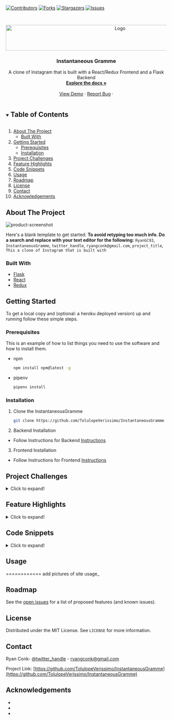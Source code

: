 <!--
*** Thanks for checking out the Best-README-Template. If you have a suggestion
*** that would make this better, please fork the InstantaneousGramme and create a pull request
*** or simply open an issue with the tag "enhancement".
*** Thanks again! Now go create something AMAZING! :D
***
***
***
*** To avoid retyping too much info. Do a search and replace for the following:
*** RyanGC93, Sherwood-Group, twitter_handle, ryangconk@gmail.com, project_title, This a clone of Instagram that is built with 
-->



<!-- PROJECT SHIELDS -->
<!--
*** I'm using markdown "reference style" links for readability.
*** Reference links are enclosed in brackets [ ] instead of parentheses ( ).
*** See the bottom of this document for the declaration of the reference variables
*** for contributors-url, forks-url, etc. This is an optional, concise syntax you may use.
*** https://www.markdownguide.org/basic-syntax/#reference-style-links
-->
[![Contributors][contributors-shield]][contributors-url]
[![Forks][forks-shield]][forks-url]
[![Stargazers][stars-shield]][stars-url]
[![Issues][issues-shield]][issues-url]




<!-- PROJECT LOGO -->
<br />
<p align="center">
  <a href="https://github.com/RyanGC93/Sherwood-Group">
    <img src="https://i.imgur.com/JoipYSm.png?1" alt="Logo" width="700" height="80">
  </a>

  <h3 align="center">Instantaneous Gramme</h3>
  <p align="center">
    A clone of Instagram that is built with a React/Redux Frontend and a Flask Backend
    <br />
    <a href="https://github.com/TolulopeVerissimo/InstantaneousGramme/wiki"><strong>Explore the docs »</strong></a>
    <br />
    <br />
    <a href="https://instantaneous-gramme.herokuapp.com">View Demo</a>
    ·
    <a href="https://github.com/TolulopeVerissimo/InstantaneousGramme/issues">Report Bug</a>
    ·
  </p>
</p>



<!-- TABLE OF CONTENTS -->
<details open="open">
  <summary><h2 style="display: inline-block">Table of Contents</h2></summary>
  <ol>
    <li>
      <a href="#about-the-project">About The Project</a>
      <ul>
        <li><a href="#built-with">Built With</a></li>
      </ul>
    </li>
    <li>
      <a href="#getting-started">Getting Started</a>
      <ul>
        <li><a href="#prerequisites">Prerequisites</a></li>
        <li><a href="#installation">Installation</a></li>
      </ul>
    </li>
    <li><a href="#project-challenges">Project Challenges</a></li>
    <li><a href="#feature-highlights">Feature Highlights</a></li>
    <li><a href="#code-snippets">Code Snippets</a></li>
    <li><a href="#usage">Usage</a></li>
    <li><a href="#roadmap">Roadmap</a></li>
    <li><a href="#license">License</a></li>
    <li><a href="#contact">Contact</a></li>
    <li><a href="#acknowledgements">Acknowledgements</a></li>
  </ol>
</details>



<!-- ABOUT THE PROJECT -->
## About The Project

![product-screenshot](https://i.imgur.com/n3vzM1f.png)

Here's a blank template to get started:
**To avoid retyping too much info. Do a search and replace with your text editor for the following:**
`RyanGC93`, `InstantaneousGramme`, `twitter_handle`, `ryangconk@gmail.com`, `project_title`, `This a clone of Instagram that is built with `


### Built With

* [Flask](https://flask.palletsprojects.com/)
* [React](https://reactjs.org/)
* [Redux](https://redux.js.org/)



<!-- GETTING STARTED -->
## Getting Started

To get a local copy and (optional: a heroku deployed version) up and running follow these simple steps.

### Prerequisites

This is an example of how to list things you need to use the software and how to install them.
* npm
  ```sh
  npm install npm@latest -g
  ```
* pipenv
  ```sh
  pipenv install
  ```
### Installation

1. Clone the InstantaneousGramme
   ```sh
   git clone https://github.com/TolulopeVerissimo/InstantaneousGramme
   ```

2. Backend Installation
- Follow Instructions for Backend [Instructions](https://github.com/TolulopeVerissimo/InstantaneousGramme/blob/readme/README_BACKEND.md)

3. Frontend Installation
- Follow Instructions for Frontend [Instructions]()



## Project Challenges
<details>
  <summary>Click to expand!</summary>
  
  ## Heading
  1. A numbered
  2. list
     * With some
     * Sub bullets
</details>

## Feature Highlights
<details>
  <summary>Click to expand!</summary>
  
  ## Heading
  1. A numbered
  2. list
     * With some
     * Sub bullets
</details>

## Code Snippets
<details>
  <summary>Click to expand!</summary>
  
  ## Heading
  1. A numbered
  2. list
     * With some
     * Sub bullets
</details>


<!-- USAGE EXAMPLES -->
## Usage

============ add pictures of site usage_


<!-- ROADMAP -->
## Roadmap

See the [open issues](https://github.com/TolulopeVerissimo/InstantaneousGramme/issues) for a list of proposed features (and known issues).



<!-- CONTRIBUTING -->
<!-- LICENSE -->
## License

Distributed under the MIT License. See `LICENSE` for more information.



<!-- CONTACT -->
## Contact

Ryan Conk- [@twitter_handle](https://twitter.com/twitter_handle) - ryangconk@gmail.com

Project Link: [https://github.com/TolulopeVerissimo/InstantaneousGramme](https://github.com/TolulopeVerissimo/InstantaneousGramme)



<!-- ACKNOWLEDGEMENTS -->
## Acknowledgements

* []()
* []()
* []()





<!-- MARKDOWN LINKS & IMAGES -->
<!-- https://www.markdownguide.org/basic-syntax/#reference-style-links -->
[contributors-shield]: https://img.shields.io/github/contributors/TolulopeVerissimo/InstantaneousGramme.svg?style=for-the-badge
[contributors-url]: https://github.com/TolulopeVerissimo/InstantaneousGramme/graphs/contributors
[forks-shield]: https://img.shields.io/github/forks/TolulopeVerissimo/InstantaneousGramme.svg?style=for-the-badge
[forks-url]: https://github.com/TolulopeVerissimo/InstantaneousGramme/network/members
[stars-shield]: https://img.shields.io/github/stars/TolulopeVerissimo/InstantaneousGramme.svg?style=for-the-badge
[stars-url]: https://github.com/TolulopeVerissimo/InstantaneousGramme/stargazers
[issues-shield]: https://img.shields.io/github/issues/TolulopeVerissimo/InstantaneousGramme.svg?style=for-the-badge
[issues-url]: https://github.com/TolulopeVerissimo/InstantaneousGramme/issues
[linkedin-shield]: https://img.shields.io/badge/-LinkedIn-black.svg?style=for-the-badge&logo=linkedin&colorB=555
[linkedin-url]: https://linkedin.com/in/TolulopeVerissimo
